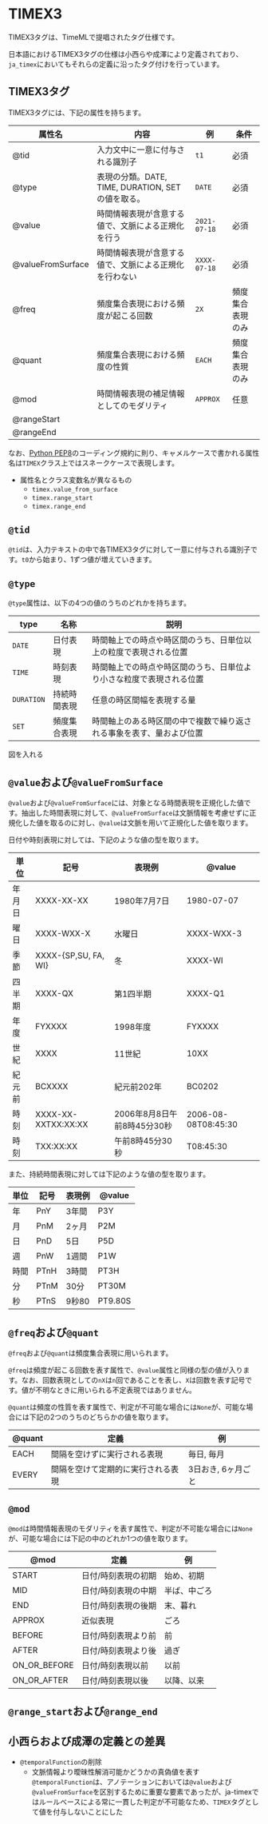 # TIMEX3
TIMEX3タグは、TimeMLで提唱されたタグ仕様です。

日本語におけるTIMEX3タグの仕様は小西らや成澤により定義されており、`ja_timex`においてもそれらの定義に沿ったタグ付けを行っています。

## TIMEX3タグ
TIMEX3タグには、下記の属性を持ちます。

| 属性名            | 内容                                                   | 例           | 条件             |
| ----------------- | ------------------------------------------------------ | ------------ | ---------------- |
| @tid              | 入力文中に一意に付与される識別子                       | `t1`         | 必須             |
| @type             | 表現の分類。DATE, TIME, DURATION, SETの値を取る。      | `DATE`       | 必須             |
| @value            | 時間情報表現が含意する値で、文脈による正規化を行う     | `2021-07-18` | 必須             |
| @valueFromSurface | 時間情報表現が含意する値で、文脈による正規化を行わない | `XXXX-07-18` | 必須             |
| @freq             | 頻度集合表現における頻度が起こる回数                   | `2X`         | 頻度集合表現のみ |
| @quant            | 頻度集合表現における頻度の性質                         | `EACH`       | 頻度集合表現のみ |
| @mod              | 時間情報表現の補足情報としてのモダリティ               | `APPROX`     | 任意             |
| @rangeStart       |                                                        |              |                  |
| @rangeEnd         |                                                        |              |                  |

なお、[Python PEP8](https://www.python.org/dev/peps/pep-0008/)のコーディング規約に則り、キャメルケースで書かれる属性名は`TIMEX`クラス上ではスネークケースで表現します。

- 属性名とクラス変数名が異なるもの
  - `timex.value_from_surface`
  - `timex.range_start`
  - `timex.range_end`

## `@tid`
`@tid`は、入力テキストの中で各TIMEX3タグに対して一意に付与される識別子です。`t0`から始まり、1ずつ値が増えていきます。

## `@type`
`@type`属性は、以下の4つの値のうちのどれかを持ちます。

| type       | 名称         | 説明                                                                 |
| ---------- | ------------ | -------------------------------------------------------------------- |
| `DATE`     | 日付表現     | 時間軸上での時点や時区間のうち、日単位以上の粒度で表現される位置     |
| `TIME`     | 時刻表現     | 時間軸上での時点や時区間のうち、日単位より小さな粒度で表現される位置 |
| `DURATION` | 持続時間表現 | 任意の時区間幅を表現する量                                           |
| `SET`      | 頻度集合表現 | 時間軸上のある時区間の中で複数で繰り返される事象を表す、量および位置 |

図を入れる

## `@value`および`@valueFromSurface`
`@value`および`@valueFromSurface`には、対象となる時間表現を正規化した値です。抽出した時間表現に対して、`@valueFromSurface`は文脈情報を考慮せずに正規化した値を取るのに対し、`@value`は文脈を用いて正規化した値を取ります。


日付や時刻表現に対しては、下記のような値の型を取ります。

| 単位   | 記号                 | 表現例                      | @value              |
| ------ | -------------------- | --------------------------- | ------------------- |
| 年月日 | XXXX-XX-XX           | 1980年7月7日                | 1980-07-07          |
| 曜日   | XXXX-WXX-X           | 水曜日                      | XXXX-WXX-3          |
| 季節   | XXXX-{SP,SU, FA, WI} | 冬                          | XXXX-WI             |
| 四半期 | XXXX-QX              | 第1四半期                   | XXXX-Q1             |
| 年度   | FYXXXX               | 1998年度                    | FYXXXX              |
| 世紀   | XXXX                 | 11世紀                      | 10XX                |
| 紀元前 | BCXXXX               | 紀元前202年                 | BC0202              |
| 時刻   | XXXX-XX-XXTXX:XX:XX  | 2006年8月8日午前8時45分30秒 | 2006-08-08T08:45:30 |
| 時刻   | TXX:XX:XX            | 午前8時45分30秒             | T08:45:30           |

また、持続時間表現に対しては下記のような値の型を取ります。

| 単位 | 記号 | 表現例 | @value  |
| ---- | ---- | ------ | ------- |
| 年   | PnY  | 3年間  | P3Y     |
| 月   | PnM  | 2ヶ月  | P2M     |
| 日   | PnD  | 5日    | P5D     |
| 週   | PnW  | 1週間  | P1W     |
| 時間 | PTnH | 3時間  | PT3H    |
| 分   | PTnM | 30分   | PT30M   |
| 秒   | PTnS | 9秒80  | PT9.80S |


## `@freq`および`@quant`
`@freq`および`@quant`は頻度集合表現に用いられます。

`@freq`は頻度が起こる回数を表す属性で、`@value`属性と同様の型の値が入ります。なお、回数表現としての`nX`は`n`回であることを表し、`X`は回数を表す記号です。値が不明なときに用いられる不定表現ではありません。

`@quant`は頻度の性質を表す属性で、判定が不可能な場合には`None`が、可能な場合には下記の2つのうちのどちらかの値を取ります。

| @quant | 定義                               | 例                 |
| ------ | ---------------------------------- | ------------------ |
| EACH   | 間隔を空けずに実行される表現       | 毎日, 毎月         |
| EVERY  | 間隔を空けて定期的に実行される表現 | 3日おき, 6ヶ月ごと |

## `@mod`
`@mod`は時間情報表現のモダリティを表す属性で、判定が不可能な場合には`None`が、可能な場合には下記の中のどれか1つの値を取ります。

| @mod         | 定義                | 例           |
| ------------ | ------------------- | ------------ |
| START        | 日付/時刻表現の初期 | 始め、初期   |
| MID          | 日付/時刻表現の中期 | 半ば、中ごろ |
| END          | 日付/時刻表現の後期 | 末、暮れ     |
| APPROX       | 近似表現            | ごろ         |
| BEFORE       | 日付/時刻表現より前 | 前           |
| AFTER        | 日付/時刻表現より後 | 過ぎ         |
| ON_OR_BEFORE | 日付/時刻表現以前   | 以前         |
| ON_OR_AFTER  | 日付/時刻表現以後   | 以降、以来   |

## `@range_start`および`@range_end`

## 小西らおよび成澤の定義との差異

- `@temporalFunction`の削除
  - 文脈情報より曖昧性解消可能かどうかの真偽値を表す`@temporalFunction`は、アノテーションにおいては`@value`および`@valueFromSurface`を区別するために重要な要素であったが、ja-timexではルールベースによる常に一貫した判定が不可能なため、`TIMEX`タグとして値を付与しないことにした